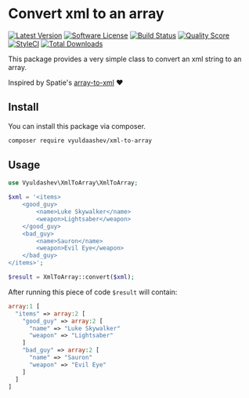 # Convert xml to an array

[![Latest Version](https://img.shields.io/github/release/vyuldashev/xml-to-array.svg?style=flat-square)](https://github.com/vyuldashev/xml-to-array/releases)
[![Software License](https://img.shields.io/badge/license-MIT-brightgreen.svg?style=flat-square)](LICENSE.md)
[![Build Status](https://img.shields.io/travis/vyuldashev/xml-to-array/master.svg?style=flat-square)](https://travis-ci.org/vyuldashev/xml-to-array)
[![Quality Score](https://img.shields.io/scrutinizer/g/vyuldashev/xml-to-array.svg?style=flat-square)](https://scrutinizer-ci.com/g/vyuldashev/xml-to-array)
[![StyleCI](https://styleci.io/repos/106673178/shield?branch=master)](https://styleci.io/repos/106673178)
[![Total Downloads](https://img.shields.io/packagist/dt/vyuldashev/xml-to-array.svg?style=flat-square)](https://packagist.org/packages/vyuldashev/xml-to-array)

This package provides a very simple class to convert an xml string to an array.

Inspired by Spatie's [array-to-xml](https://github.com/spatie/array-to-xml) ❤️ 

## Install

You can install this package via composer.

``` bash
composer require vyuldaashev/xml-to-array
```

## Usage

```php
use Vyuldashev\XmlToArray\XmlToArray;

$xml = '<items>
    <good_guy>
        <name>Luke Skywalker</name>
        <weapon>Lightsaber</weapon>
    </good_guy>
    <bad_guy>
        <name>Sauron</name>
        <weapon>Evil Eye</weapon>
    </bad_guy>
</items>';

$result = XmlToArray::convert($xml);
```
After running this piece of code `$result` will contain:

```php
array:1 [
  "items" => array:2 [
    "good_guy" => array:2 [
      "name" => "Luke Skywalker"
      "weapon" => "Lightsaber"
    ]
    "bad_guy" => array:2 [
      "name" => "Sauron"
      "weapon" => "Evil Eye"
    ]
  ]
]
```


